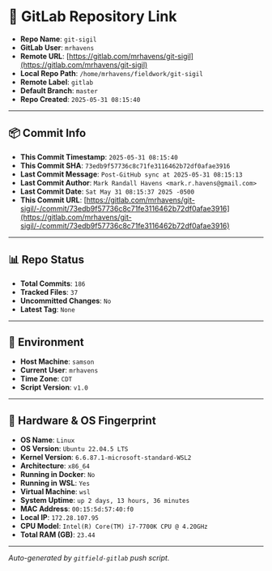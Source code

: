 # 🔗 GitLab Repository Link

- **Repo Name**: `git-sigil`
- **GitLab User**: `mrhavens`
- **Remote URL**: [https://gitlab.com/mrhavens/git-sigil](https://gitlab.com/mrhavens/git-sigil)
- **Local Repo Path**: `/home/mrhavens/fieldwork/git-sigil`
- **Remote Label**: `gitlab`
- **Default Branch**: `master`
- **Repo Created**: `2025-05-31 08:15:40`

---

## 📦 Commit Info

- **This Commit Timestamp**: `2025-05-31 08:15:40`
- **This Commit SHA**: `73edb9f57736c8c71fe3116462b72df0afae3916`
- **Last Commit Message**: `Post-GitHub sync at 2025-05-31 08:15:13`
- **Last Commit Author**: `Mark Randall Havens <mark.r.havens@gmail.com>`
- **Last Commit Date**: `Sat May 31 08:15:37 2025 -0500`
- **This Commit URL**: [https://gitlab.com/mrhavens/git-sigil/-/commit/73edb9f57736c8c71fe3116462b72df0afae3916](https://gitlab.com/mrhavens/git-sigil/-/commit/73edb9f57736c8c71fe3116462b72df0afae3916)

---

## 📊 Repo Status

- **Total Commits**: `186`
- **Tracked Files**: `37`
- **Uncommitted Changes**: `No`
- **Latest Tag**: `None`

---

## 🧽 Environment

- **Host Machine**: `samson`
- **Current User**: `mrhavens`
- **Time Zone**: `CDT`
- **Script Version**: `v1.0`

---

## 🧬 Hardware & OS Fingerprint

- **OS Name**: `Linux`
- **OS Version**: `Ubuntu 22.04.5 LTS`
- **Kernel Version**: `6.6.87.1-microsoft-standard-WSL2`
- **Architecture**: `x86_64`
- **Running in Docker**: `No`
- **Running in WSL**: `Yes`
- **Virtual Machine**: `wsl`
- **System Uptime**: `up 2 days, 13 hours, 36 minutes`
- **MAC Address**: `00:15:5d:57:40:f0`
- **Local IP**: `172.28.107.95`
- **CPU Model**: `Intel(R) Core(TM) i7-7700K CPU @ 4.20GHz`
- **Total RAM (GB)**: `23.44`

---

_Auto-generated by `gitfield-gitlab` push script._
